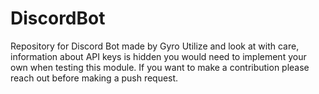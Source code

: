 # DiscordBot
Repository for Discord Bot made by Gyro
Utilize and look at with care, information about API keys is hidden you would need to implement your own when testing this module.
If you want to make a contribution please reach out before making a push request.
